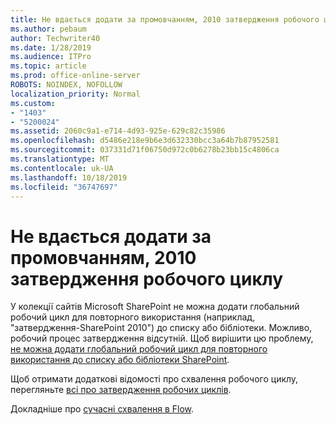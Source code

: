 ```yaml
---
title: Не вдається додати за промовчанням, 2010 затвердження робочого циклу
ms.author: pebaum
author: Techwriter40
ms.date: 1/28/2019
ms.audience: ITPro
ms.topic: article
ms.prod: office-online-server
ROBOTS: NOINDEX, NOFOLLOW
localization_priority: Normal
ms.custom:
- "1403"
- "5200024"
ms.assetid: 2060c9a1-e714-4d93-925e-629c82c35986
ms.openlocfilehash: d5486e218e9b6e3d632330bcc3a64b7b87952581
ms.sourcegitcommit: 037331d71f06750d972c0b6278b23bb15c4806ca
ms.translationtype: MT
ms.contentlocale: uk-UA
ms.lasthandoff: 10/18/2019
ms.locfileid: "36747697"
---
```

# <a name="cant-add-default-2010-approval-workflow"></a>Не вдається додати за промовчанням, 2010 затвердження робочого циклу

У колекції сайтів Microsoft SharePoint не можна додати глобальний робочий цикл для повторного використання (наприклад, "затвердження-SharePoint 2010") до списку або бібліотеки. Можливо, робочий процес затвердження відсутній. Щоб вирішити цю проблему, [не можна додати глобальний робочий цикл для повторного використання до списку або бібліотеки SharePoint](https://support.microsoft.com/help/4467263/sharepoint-designer-2013-shows-empty-wfpub-library).

Щоб отримати додаткові відомості про схвалення робочого циклу, перегляньте [всі про затвердження робочих циклів](https://support.office.com/article/All-about-Approval-workflows-078C5A89-821F-44A9-9530-40BB34F9F742). 
 
Докладніше про [сучасні схвалення в Flow](https://flow.microsoft.com/blog/introducing-modern-approvals). 
  